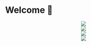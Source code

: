 <h1>Welcome 👋</h1>
<p align="center">
  <img src="https://skillicons.dev/icons?i=html,css,js"/><br>
  <img src="https://skillicons.dev/icons?i=bootstrap,materialui"/><br>
  <img src="https://skillicons.dev/icons?i=codepen,nodejs,npm"/><br>
  <img src="https://skillicons.dev/icons?i=vscode,windows,apple,ps,ai,notion"/>
</p>
